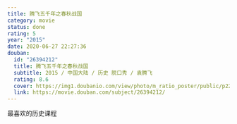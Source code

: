 ```yaml
---
title: 腾飞五千年之春秋战国
category: movie
status: done
rating: 5
year: "2015"
date: 2020-06-27 22:27:36
douban:
  id: "26394212"
  title: 腾飞五千年之春秋战国
  subtitle: 2015 / 中国大陆 / 历史 脱口秀 / 袁腾飞
  rating: 8.6
  cover: https://img1.doubanio.com/view/photo/m_ratio_poster/public/p2267531257.jpg
  link: https://movie.douban.com/subject/26394212/
---
```


最喜欢的历史课程
